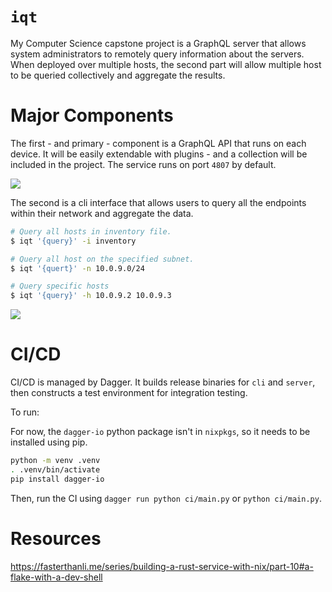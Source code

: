 # `iqt`

My Computer Science capstone project is a GraphQL server that allows system
administrators to remotely query information about the servers. When deployed
over multiple hosts, the second part will allow multiple host to be queried
collectively and aggregate the results.

# Major Components

The first - and primary - component is a GraphQL API that runs on each device.
It will be easily extendable with plugins - and a collection will be included
in the project. The service runs on port `4807` by default.

![](agent_overview.png) 

The second is a cli interface that allows users to query all the endpoints within
their network and aggregate the data. 

```bash
# Query all hosts in inventory file.
$ iqt '{query}' -i inventory

# Query all host on the specified subnet.
$ iqt '{quert}' -n 10.0.9.0/24 

# Query specific hosts
$ iqt '{query}' -h 10.0.9.2 10.0.9.3 
```

![](iqt_overview.png) 

# CI/CD

CI/CD is managed by Dagger. It builds release binaries for `cli` and `server`,
then constructs a test environment for integration testing. 

To run:

For now, the `dagger-io` python package isn't in `nixpkgs`, so it needs to be installed 
using pip.

```bash
python -m venv .venv
. .venv/bin/activate
pip install dagger-io
```
Then, run the CI using `dagger run python ci/main.py` or `python ci/main.py`.

# Resources

https://fasterthanli.me/series/building-a-rust-service-with-nix/part-10#a-flake-with-a-dev-shell
